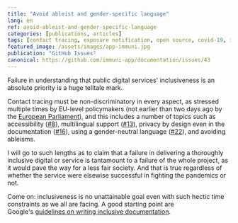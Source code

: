 ```yaml
---
title: "Avoid ableist and gender-specific language"
lang: en
ref: avoid-ableist-and-gender-specific-language
categories: [publications, articles]
tags: [contact tracing, exposure notification, open source, covid-19, italy, immuni]
featured_image: /assets/images/app-immuni.jpg
publication: "GitHub Issues"
canonical: https://github.com/immuni-app/documentation/issues/43
---
```


Failure in understanding that public digital services' inclusiveness is an absolute priority is a huge telltale mark.

Contact tracing must be non-discriminatory in every aspect, as stressed multiple times by EU-level policymakers (not earlier than two days ago by the [European Parliament](https://www.europarl.europa.eu/news/en/press-room/20200512IPR78915/covid-19-tracing-apps-meps-stress-the-need-to-preserve-citizens-privacy)), and this includes a number of topics such as accessibility ([#8](https://github.com/immuni-app/documentation/issues/8)), multilingual support ([#13](https://github.com/immuni-app/documentation/issues/13)), privacy by design even in the documentation ([#16](https://github.com/immuni-app/documentation/issues/16)), using a gender-neutral language ([#22](https://github.com/immuni-app/documentation/issues/22)), and avoiding ableisms.

I will go to such lengths as to claim that a failure in delivering a thoroughly inclusive digital or service is tantamount to a failure of the whole project, as it would pave the way for a less fair society. And that is true regardless of whether the service were elsewise successful in fighting the pandemics or not.

Come on: inclusiveness is no unattainable goal even with such hectic time constraints as we all are facing. A good starting point are Google's [guidelines on writing inclusive documentation](https://developers.google.com/style/inclusive-documentation).